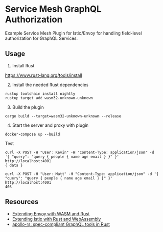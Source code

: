 # Service Mesh GraphQL Authorization

Example Service Mesh Plugin for Istio/Envoy for handling field-level authorization for GraphQL Services.

## Usage

1. Install Rust

https://www.rust-lang.org/tools/install

2. Install the needed Rust dependencies

```
rustup toolchain install nightly
rustup target add wasm32-unknown-unknown
```

3. Build the plugin

```
cargo build --target=wasm32-unknown-unknown --release
```

4. Start the server and proxy with plugin

```
docker-compose up --build
```

Test

```
curl -X POST -H "User: Kevin" -H "Content-Type: application/json" -d '{ "query": "query { people { name age email } }" }' http://localhost:4001
{ data }

curl -X POST -H "User: Matt" -H "Content-Type: application/json" -d '{ "query": "query { people { name age email } }" }' http://localhost:4001
403
```

## Resources

- [Extending Envoy with WASM and Rust](https://antweiss.com/blog/extending-envoy-with-wasm-and-rust/)
- [Extending Istio with Rust and WebAssembly](https://blog.red-badger.com/extending-istio-with-rust-and-webassembly)
- [apollo-rs: spec-compliant GraphQL tools in Rust](https://www.apollographql.com/blog/announcement/tooling/apollo-rs-graphql-tools-in-rust/)
